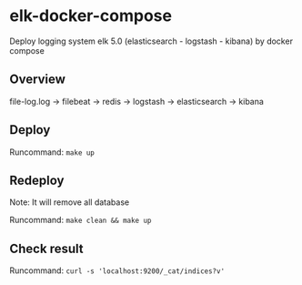 # elk-docker-compose
Deploy logging system elk 5.0 (elasticsearch - logstash - kibana) by docker compose

## Overview

file-log.log -> filebeat -> redis -> logstash -> elasticsearch -> kibana

## Deploy

Runcommand: `make up`

## Redeploy 

Note: It will remove all database

Runcommand: `make clean && make up` 

## Check result

Runcommand: `curl -s 'localhost:9200/_cat/indices?v'`
